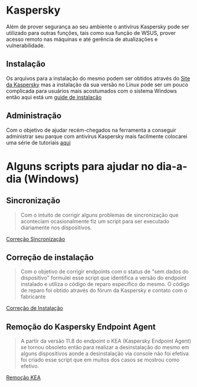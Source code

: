 # Kaspersky 

Além de prover segurança ao seu ambiente o antivírus Kaspersky pode ser utilizado para outras funções, tais como sua função de WSUS, prover acesso remoto nas máquinas e até gerência de atualizações e vulnerabilidade.

## Instalação

Os arquivos para a instalação do mesmo podem ser obtidos através do [Site da Kaspersky](https://www.kaspersky.com/small-to-medium-business-security/downloads/endpoint?icid=gl_sup-site_trd_ona_oth__onl_b2b_klsupport_tri-dl____kes___) mas a instalação da sua versão no Linux pode ser um pouco complicada para usuários mais acostumados com o sistema Windows então aqui está um [guide de instalação](https://github.com/JustHobbs/KasperskyGuide/tree/Correção-Dispositivos-Sem-Dados/Instalação)

## Administração

Com o objetivo de ajudar recém-chegados na ferramenta a conseguir administrar seu parque com antivírus Kaspersky mais facilmente colocarei uma série de tutoriais [aqui](https://github.com/JustHobbs/KasperskyGuide/tree/Correção-Dispositivos-Sem-Dados/Administração) 

# Alguns scripts para ajudar no dia-a-dia (Windows)

## Sincronização
>Com o intuito de corrigir alguns problemas de sincronização que aconteciam ocasionalmente fiz um script para ser executado diariamente nos dispositivos.

[Correção Sincronização](https://github.com/JustHobbs/KasperskyGuide/blob/Correção-Dispositivos-Sem-Dados/Scripts/Finalizados/SincronizarAoKSCv3_0.py)

## Correção de instalação
>Com o objetivo de corrigir endpoints com o status de "sem dados do dispositivo" formulei esse script que identifica a versão do endpoint instalado e utiliza o código de reparo específico do mesmo.
>O código de reparo foi obtido através do fórum da Kaspersky e contato com o fabricante

[Correção de Instalação](https://github.com/JustHobbs/KasperskyGuide/blob/Correção-Dispositivos-Sem-Dados/Scripts/Finalizados/CorrecaoSemDados.py)

## Remoção do Kaspersky Endpoint Agent
>A partir da versão 11.8 do endpoint o KEA (Kaspersky Endpoint Agent) se tornou obsoleto então para realizar a desinstalação do mesmo em alguns dispositivos aonde a desinstalação via console não foi efetiva foi criado esse script que em muitos dos casos se mostrou como efetivo.

[Remoção KEA](https://github.com/JustHobbs/KasperskyGuide/blob/Correção-Dispositivos-Sem-Dados/Scripts/Finalizados/RemovedorAutomatizadoKEA.ps1)
